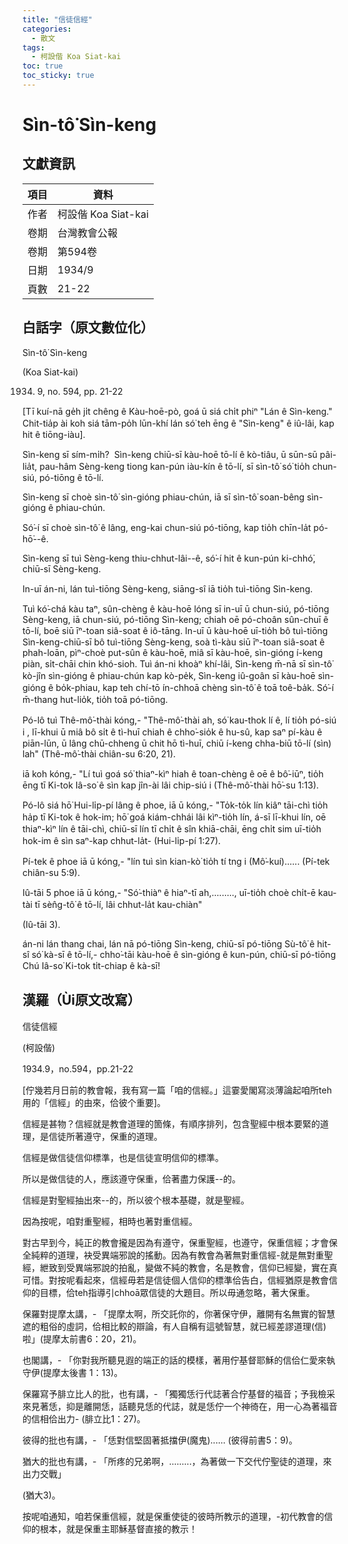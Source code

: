 ```yaml
---
title: "信徒信經"
categories:
  - 散文
tags:
  - 柯設偕 Koa Siat-kai
toc: true
toc_sticky: true
---
```


# Sìn-tô͘ Sìn-keng

## 文獻資訊

| 項目 | 資料 |
|---|---|
| 作者 | 柯設偕 Koa Siat-kai |
| 卷期 | 台灣教會公報 |
| 卷期 | 第594卷 |
| 日期 | 1934/9 |
| 頁數 | 21-22 |

## 白話字（原文數位化）

Sìn-tô͘ Sìn-keng

(Koa Siat-kai)

1934. 9, no. 594, pp. 21-22

[Tī kuí-nā ge̍h ji̍t chêng ê Kàu-hoē-pò, goá ū siá chi̍t phiⁿ "Lán ê Sìn-keng." Chit-tia̍p ài koh siá tām-po̍h lūn-khí lán só͘ teh ēng ê "Sìn-keng" ê iû-lâi, kap hit ê tiōng-iàu].

Sìn-keng sī sím-mi̍h?  Sìn-keng chiū-sī kàu-hoē tō-lí ê kò-tiâu, ū sūn-sū pâi-lia̍t, pau-hâm Sèng-keng tiong kan-pún iàu-kín ê tō-lí, sī sìn-tô͘ só͘ tio̍h chun-siú, pó-tiōng ê tō-lí.

Sìn-keng sī choè sìn-tô͘ sìn-gióng phiau-chún, iā sī sìn-tô͘ soan-bêng sìn-gióng ê phiau-chún.

Só͘-í sī choè sìn-tô͘ ê lâng, eng-kai chun-siú pó-tiōng, kap tio̍h chīn-la̍t pó-hō͘--ê.

Sìn-keng sī tuì Sèng-keng thiu-chhut-lâi--ê, só͘-í hit ê kun-pún ki-chhó͘, chiū-sī Sèng-keng.

In-uī án-ni, lán tuì-tiōng Sèng-keng, siāng-sî iā tio̍h tuì-tiōng Sìn-keng.

Tuì kó͘-chá kàu taⁿ, sûn-chèng ê kàu-hoē lóng sī in-uī ū chun-siú, pó-tiōng Sèng-keng, iā chun-siú, pó-tiōng Sìn-keng; chiah oē pó-choân sûn-chuī ê tō-lí, boē siū īⁿ-toan siâ-soat ê iô-tāng. In-uī ū kàu-hoē uī-tio̍h bô tuì-tiōng Sìn-keng-chiū-sī bô tuì-tiōng Sèng-keng, soà tì-kàu siū īⁿ-toan siâ-soat ê phah-loān, pìⁿ-choè put-sûn ê kàu-hoē, miâ sī kàu-hoē, sìn-gióng í-keng piàn, si̍t-chāi chin khó-sioh. Tuì án-ni khoàⁿ khí-lâi, Sìn-keng m̄-nā sī sìn-tô͘ kò-jîn sìn-gióng ê phiau-chún kap kò-pe̍k, Sìn-keng iû-goân sī kàu-hoē sìn-gióng ê bo̍k-phiau, kap teh chí-tō ín-chhoā chèng sìn-tô͘ ê toā toê-ba̍k. Só͘-í m̄-thang hut-lio̍k, tio̍h toā pó-tiōng.

Pó-lô tuì Thê-mô͘-thài kóng,- "Thê-mô͘-thài ah, só͘ kau-thok lí ê, lí tio̍h pó-siú i , lī-khui ū miâ bô si̍t ê tì-huī chiah ê chho͘-sio̍k ê hu-sû, kap saⁿ pí-kàu ê piān-lūn, ū lâng chū-chheng ū chit hō tì-huī, chiū í-keng chha-biū tō-lí (sìn) lah" (Thê-mô͘-thài chiân-su 6:20, 21).

iā koh kóng,- "Lí tuì goá só͘ thiaⁿ-kìⁿ hiah ê toan-chèng ê oē ê bô͘-iūⁿ, tio̍h ēng tī Ki-tok Iâ-so͘ ê sìn kap jîn-ài lâi chip-siú i (Thê-mô͘-thài hō͘-su 1:13).

Pó-lô siá hō͘ Hui-li̍p-pí lâng ê phoe, iā ū kóng,- "To̍k-to̍k lín kiâⁿ tāi-chì tio̍h ha̍p tī Ki-tok ê hok-im; hō͘ goá kiám-chhái lâi kìⁿ-tio̍h lín, á-sī lī-khui lín, oē thiaⁿ-kìⁿ lín ê tāi-chì, chiū-sī lín tī chi̍t ê sîn khiā-chāi, ēng chi̍t sim uī-tio̍h hok-im ê sìn saⁿ-kap chhut-la̍t- (Hui-li̍p-pí 1:27).

Pí-tek ê phoe iā ū kóng,- "lín tuì sìn kian-kò͘ tio̍h tí tng i (Mô͘-kuí)...... (Pí-tek chiân-su 5:9).

Iû-tāi 5 phoe iā ū kóng,- "Só͘-thiàⁿ ê hiaⁿ-tī ah,........., uī-tio̍h choè chi̍t-ē kau-tài tī sèn̂g-tô͘ ê tō-lí, lâi chhut-la̍t kau-chiàn"

(Iû-tāi 3).

án-ni lán thang chai, lán nā pó-tiōng Sìn-keng, chiū-sī pó-tiōng Sù-tô͘ ê hit-sî só͘ kà-sī ê tō-lí,- chho͘-tāi kàu-hoē ê sìn-gióng ê kun-pún, chiū-sī pó-tiōng Chú Iâ-so͘ Ki-tok ti̍t-chiap ê kà-sī!

## 漢羅（Ùi原文改寫）

信徒信經

(柯設偕)

1934.9，no.594，pp.21-22

[佇幾若月日前的教會報，我有寫一篇「咱的信經。」這霎愛閣寫淡薄論起咱所teh用的「信經」的由來，佮彼个重要]。

信經是甚物？信經就是教會道理的箇條，有順序排列，包含聖經中根本要緊的道理，是信徒所著遵守，保重的道理。

信經是做信徒信仰標準，也是信徒宣明信仰的標準。

所以是做信徒的人，應該遵守保重，佮著盡力保護--的。

信經是對聖經抽出來--的，所以彼个根本基礎，就是聖經。

因為按呢，咱對重聖經，相時也著對重信經。

對古早到今，純正的教會攏是因為有遵守，保重聖經，也遵守，保重信經；才會保全純粹的道理，袂受異端邪說的搖動。因為有教會為著無對重信經-就是無對重聖經，紲致到受異端邪說的拍亂，變做不純的教會，名是教會，信仰已經變，實在真可惜。對按呢看起來，信經毋若是信徒個人信仰的標準佮告白，信經猶原是教會信仰的目標，佮teh指導引chhoā眾信徒的大題目。所以毋通忽略，著大保重。

保羅對提摩太講，- 「提摩太啊，所交託你的，你著保守伊，離開有名無實的智慧遮的粗俗的虛詞，佮相比較的辯論，有人自稱有這號智慧，就已經差謬道理(信)啦」(提摩太前書6：20，21)。

也閣講，- 「你對我所聽見遐的端正的話的模樣，著用佇基督耶穌的信佮仁愛來執守伊(提摩太後書 1：13)。

保羅寫予腓立比人的批，也有講，- 「獨獨恁行代誌著合佇基督的福音；予我檢采來見著恁，抑是離開恁，話聽見恁的代誌，就是恁佇一个神徛在，用一心為著福音的信相佮出力- (腓立比1：27)。

彼得的批也有講，- 「恁對信堅固著抵擋伊(魔鬼)...... (彼得前書5：9)。

猶大的批也有講，- 「所疼的兄弟啊，.........，為著做一下交代佇聖徒的道理，來出力交戰」

(猶大3)。

按呢咱通知，咱若保重信經，就是保重使徒的彼時所教示的道理，-初代教會的信仰的根本，就是保重主耶穌基督直接的教示！
